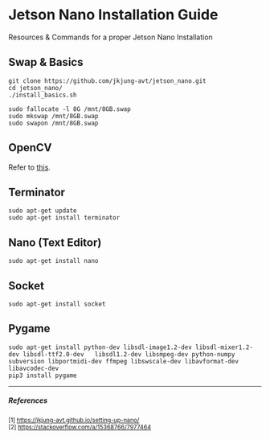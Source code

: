 # Jetson Nano Installation Guide
Resources &amp; Commands for a proper Jetson Nano Installation 
## Swap & Basics 

```
git clone https://github.com/jkjung-avt/jetson_nano.git
cd jetson_nano/
./install_basics.sh
```
```
sudo fallocate -l 8G /mnt/8GB.swap
sudo mkswap /mnt/8GB.swap
sudo swapon /mnt/8GB.swap
```
## OpenCV
Refer to [this](https://jkjung-avt.github.io/opencv-on-nano/).
## Terminator
```
sudo apt-get update
sudo apt-get install terminator
```
## Nano (Text Editor)
```
sudo apt-get install nano
```
## Socket
```
sudo apt-get install socket
```
## Pygame
```
sudo apt-get install python-dev libsdl-image1.2-dev libsdl-mixer1.2-dev libsdl-ttf2.0-dev   libsdl1.2-dev libsmpeg-dev python-numpy subversion libportmidi-dev ffmpeg libswscale-dev libavformat-dev libavcodec-dev
pip3 install pygame
```


------------------
##### References
<sub>[1] https://jkjung-avt.github.io/setting-up-nano/</sub> 
<sub> <br> </sub>
<sub>[2] https://stackoverflow.com/a/15368766/7977464 </sub> 

